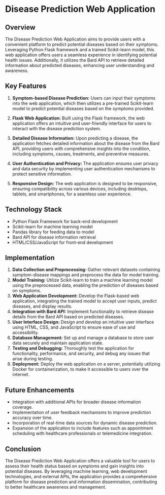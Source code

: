# Disease Prediction Web Application

## Overview
The Disease Prediction Web Application aims to provide users with a convenient platform to predict potential diseases based on their symptoms. Leveraging Python Flask framework and a trained Scikit-learn model, this web application offers users a seamless experience in identifying potential health issues. Additionally, it utilizes the Bard API to retrieve detailed information about predicted diseases, enhancing user understanding and awareness.

## Key Features

1. **Symptom-based Disease Prediction:** Users can input their symptoms into the web application, which then utilizes a pre-trained Scikit-learn model to predict potential diseases based on the symptoms provided.

2. **Flask Web Application:** Built using the Flask framework, the web application offers an intuitive and user-friendly interface for users to interact with the disease prediction system.

3. **Detailed Disease Information:** Upon predicting a disease, the application fetches detailed information about the disease from the Bard API, providing users with comprehensive insights into the condition, including symptoms, causes, treatments, and preventive measures.

4. **User Authentication and Privacy:** The application ensures user privacy and data security by implementing user authentication mechanisms to protect sensitive information.

5. **Responsive Design:** The web application is designed to be responsive, ensuring compatibility across various devices, including desktops, tablets, and smartphones, for a seamless user experience.

## Technology Stack

- Python Flask Framework for back-end development
- Scikit-learn for machine learning model
- Pandas library for feeding data to model
- Bard API for disease information retrieval
- HTML/CSS/JavaScript for front-end development


## Implementation

1. **Data Collection and Preprocessing:** Gather relevant datasets containing symptom-disease mappings and preprocess the data for model training.
2. **Model Training:** Utilize Scikit-learn to train a machine learning model using the preprocessed data, enabling the prediction of diseases based on symptoms.
3. **Web Application Development:** Develop the Flask-based web application, integrating the trained model to accept user inputs, predict diseases, and display results.
4. **Integration with Bard API:** Implement functionality to retrieve disease details from the Bard API based on predicted diseases.
5. **User Interface Design:** Design and develop an intuitive user interface using HTML, CSS, and JavaScript to ensure ease of use and accessibility.
6. **Database Management:** Set up and manage a database to store user data securely and maintain application state.
7. **Testing and Debugging:** Thoroughly test the application for functionality, performance, and security, and debug any issues that arise during testing.
8. **Deployment:** Deploy the web application on a server, potentially utilizing Docker for containerization, to make it accessible to users over the internet.

## Future Enhancements

- Integration with additional APIs for broader disease information coverage.
- Implementation of user feedback mechanisms to improve prediction accuracy over time.
- Incorporation of real-time data sources for dynamic disease prediction.
- Expansion of the application to include features such as appointment scheduling with healthcare professionals or telemedicine integration.

## Conclusion

The Disease Prediction Web Application offers a valuable tool for users to assess their health status based on symptoms and gain insights into potential diseases. By leveraging machine learning, web development technologies, and external APIs, the application provides a comprehensive platform for disease prediction and information dissemination, contributing to better healthcare awareness and management.

